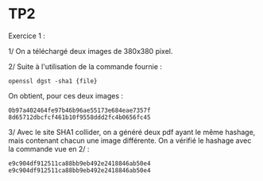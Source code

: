 # TP2

Exercice 1 :

1/ On a téléchargé deux images de 380x380 pixel.

2/ Suite à l'utilisation de la commande fournie :
```
openssl dgst -sha1 {file}
```

On obtient, pour ces deux images :
```
0b97a402464fe97b46b96ae55173e684eae7357f
8d65712dbcfcf461b10f9558ddd2fc4b0656fc45
```

3/ Avec le site SHA1 collider, on a généré deux pdf ayant le même hashage, mais contenant chacun une image différente.
On a vérifié le hashage avec la commande vue en 2/ :
```
e9c904df912511ca88bb9eb492e2418846ab50e4
e9c904df912511ca88bb9eb492e2418846ab50e4
```
